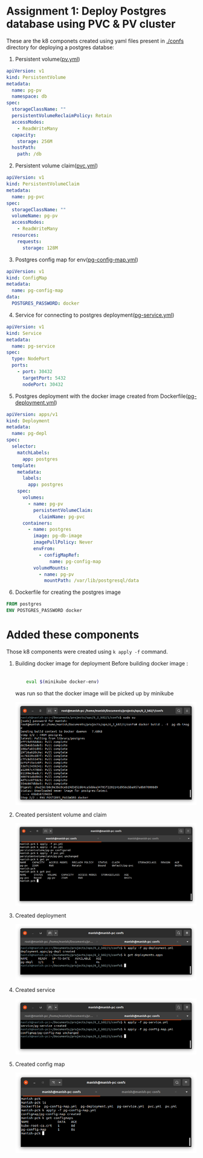 # Assignment 1: Deploy Postgres database using PVC & PV cluster

These are the k8 componets created using yaml files present in [./confs](https://github.com/LF-DevOps-Intern/6_2_opencontainerinitiative-robusgauli-surpriso1997/tree/master/1/confs) directory for deploying a postgres databse:

1. Persistent volume([pv.yml](https://github.com/LF-DevOps-Intern/6_2_opencontainerinitiative-robusgauli-surpriso1997/blob/master/1/confs/pv.yml))

```yml
apiVersion: v1
kind: PersistentVolume
metadata:
  name: pg-pv
  namespace: db
spec:
  storageClassName: ""
  persistentVolumeReclaimPolicy: Retain
  accessModes:
    - ReadWriteMany
  capacity:
    storage: 256M
  hostPath:
    path: /db
```

2. Persistent volume claim([pvc.yml](https://github.com/LF-DevOps-Intern/6_2_opencontainerinitiative-robusgauli-surpriso1997/blob/master/1/confs/pvc.yml))

```yml
apiVersion: v1
kind: PersistentVolumeClaim
metadata:
  name: pg-pvc
spec:
  storageClassName: ""
  volumeName: pg-pv
  accessModes:
    - ReadWriteMany
  resources:
    requests:
      storage: 128M
```

3. Postgres config map for env([pg-config-map.yml](https://github.com/LF-DevOps-Intern/6_2_opencontainerinitiative-robusgauli-surpriso1997/blob/master/1/confs/pg-config-map.yml))

```yml
apiVersion: v1
kind: ConfigMap
metadata:
  name: pg-config-map
data:
  POSTGRES_PASSWORD: docker
```

4. Service for connecting to postgres deployment([pg-service.yml](https://github.com/LF-DevOps-Intern/6_2_opencontainerinitiative-robusgauli-surpriso1997/blob/master/1/confs/pg-service.yml))

```yml
apiVersion: v1
kind: Service
metadata:
  name: pg-service
spec:
  type: NodePort
  ports:
    - port: 30432
      targetPort: 5432
      nodePort: 30432
```

5. Postgres deployment with the docker image created from Dockerfile([pg-deployment.yml](https://github.com/LF-DevOps-Intern/6_2_opencontainerinitiative-robusgauli-surpriso1997/blob/master/1/confs/pg-deployment.yml))

```yml
apiVersion: apps/v1
kind: Deployment
metadata:
  name: pg-depl
spec:
  selector:
    matchLabels:
      app: postgres
  template:
    metadata:
      labels:
        app: postgres
    spec:
      volumes:
        - name: pg-pv
          persistentVolumeClaim:
            claimName: pg-pvc
      containers:
        - name: postgres
          image: pg-db-image
          imagePullPolicy: Never
          envFrom:
            - configMapRef:
                name: pg-config-map
          volumeMounts:
            - name: pg-pv
              mountPath: /var/lib/postgresql/data
```

6. Dockerfile for creating the postgres image

```Dockerfile
FROM postgres
ENV POSTGRES_PASSWORD docker

```

# Added these components

Those k8 components were created using `k apply -f` command.

1.  Building docker image for deployment
    Before building docker image :

    ```bash

        eval $(minikube docker-env)
    ```

    was run so that the docker image will be picked up by minikube

    ![creating docker image](https://github.com/LF-DevOps-Intern/6_2_opencontainerinitiative-robusgauli-surpriso1997/blob/master/1/screenshots/building-docker-image-for-deployment.png)

2.  Created persistent volume and claim

    ![creating docker image](https://github.com/LF-DevOps-Intern/6_2_opencontainerinitiative-robusgauli-surpriso1997/blob/master/1/screenshots/created-pv-and-pcv.png)

3.  Created deployment

    ![creating docker image](https://github.com/LF-DevOps-Intern/6_2_opencontainerinitiative-robusgauli-surpriso1997/blob/master/1/screenshots/created-deploymnet.png)

4.  Created service

    ![creating docker image](https://github.com/LF-DevOps-Intern/6_2_opencontainerinitiative-robusgauli-surpriso1997/blob/master/1/screenshots/created%20pg%20service.png)

5.  Created config map

    ![creating docker image](https://github.com/LF-DevOps-Intern/6_2_opencontainerinitiative-robusgauli-surpriso1997/blob/master/1/screenshots/created-config-map.png)

